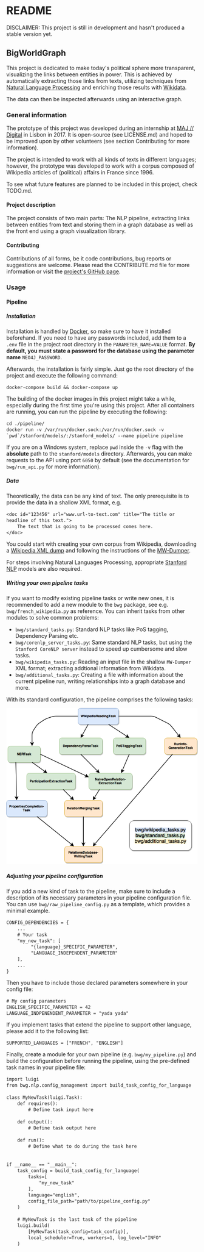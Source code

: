 # README

DISCLAIMER: This project is still in development and hasn't produced a stable version yet.

## BigWorldGraph

This project is dedicated to make today's political sphere more transparent, visualizing the links between entities in 
power. This is achieved by automatically extracting those links from texts, utilizing techniques from [Natural Language 
Processing](https://en.wikipedia.org/wiki/Natural_language_processing) and enriching those results with 
[Wikidata](https://www.wikidata.org/wiki/Wikidata:Main_Page).

The data can then be inspected afterwards using an interactive graph.


### General information

The prototype of this project was developed during an internship at [MAJ // Digital](http://maj.digital/) in Lisbon in 2017. 
It is open-source (see LICENSE.md) and hoped to be improved upon by other volunteers (see section Contributing for more 
information). 

The project is intended to work with all kinds of texts in different languages; however, the prototype was developed to 
work with a corpus composed of Wikipedia articles of (political) affairs in France since 1996.

To see what future features are planned to be included in this project, check TODO.md.

#### Project description

The project consists of two main parts: The NLP pipeline, extracting links between entities from text and storing them 
in a graph database as well as the front end using a graph visualization library.

#### Contributing

Contributions of all forms, be it code contributions, bug reports or suggestions are welcome. Please read the 
CONTRIBUTE.md file for more information or visit the [project's GitHub page](https://github.com/majdigital/bigworldgraph).

### Usage

#### Pipeline

##### Installation

Installation is handled by [Docker](https://www.docker.com/), so make sure to have it installed beforehand. 
If you need to have any passwords included, add them to a `.env` file in the project root directory in the 
`PARAMETER_NAME=VALUE` format. **By default, you must state a password for the database using the parameter name** 
`NEO4J_PASSWORD`.

Afterwards, the installation is fairly simple. Just go the root directory of the project and execute the following command:

    docker-compose build && docker-compose up
    
The building of the docker images in this project might take a while, especially during the first time you're using this
project. After all containers are running, you can run the pipeline by executing the following:

    cd ./pipeline/
    docker run -v /var/run/docker.sock:/var/run/docker.sock -v `pwd`/stanford/models/:/stanford_models/ --name pipeline pipeline
    
If you are on a Windows system, replace `pwd` inside the `-v` flag with the **absolute** path to the `stanford/models` 
 directory.
Afterwards, you can make requests to the API using port `6050` by default (see the documentation for `bwg/run_api.py` 
for more information).

##### Data

Theoretically, the data can be any kind of text. The only prerequisite is to provide the data in a shallow XML format, e.g.

    <doc id="123456" url="www.url-to-text.com" title="The title or headline of this text.">
        The text that is going to be processed comes here.
    </doc>
    
You could start with creating your own corpus from Wikipedia, downloading a [Wikipedia XML dump](https://dumps.wikimedia.org/)
and following the instructions of the [MW-Dumper](https://www.mediawiki.org/wiki/Manual:MWDumper).

For steps involving Natural Languages Processing, appropriate [Stanford NLP](https://stanfordnlp.github.io/CoreNLP/download.html) models are also required.


##### Writing your own pipeline tasks

If you want to modify existing pipeline tasks or write new ones, it is recommended to add a new module to the `bwg` package,
see e.g. `bwg/french_wikipedia.py` as reference. You can inherit tasks from other modules to solve common problems:

* `bwg/standard_tasks.py`: Standard NLP tasks like PoS tagging, Dependency Parsing etc.
* `bwg/corenlp_server_tasks.py`: Same standard NLP tasks, but using the `Stanford CoreNLP server` instead to speed up 
cumbersome and slow tasks.
* `bwg/wikipedia_tasks.py`: Reading an input file in the shallow `MW-Dumper` XML format; extracting addtional information 
from Wikidata.
* `bwg/additional_tasks.py`: Creating a file with information about the current pipeline run, writing relationships into 
a graph database and more.

With its standard configuration, the pipeline comprises the following tasks:

![](./img/flowchart.png)


##### Adjusting your pipeline configuration

If you add a new kind of task to the pipeline, make sure to include a description of its necessary parameters in 
your pipeline configuration file. You can use `bwg/raw_pipeline_config.py` as a template, which provides a minimal example.

    CONFIG_DEPENDENCIES = {
        ...
        # Your task
        "my_new_task": [
             "{language}_SPECIFIC_PARAMETER", 
             "LANGUAGE_INDEPENDENT_PARAMETER"
        ],
        ...
    }
    
Then you have to include those declared parameters somewhere in your config file:

    # My config parameters
    ENGLISH_SPECIFIC_PARAMETER = 42
    LANGUAGE_INDPENENDENT_PARAMETER = "yada yada"
    
If you implement tasks that extend the pipeline to support other language, please add it to the following list:

    SUPPORTED_LANGUAGES = ["FRENCH", "ENGLISH"]
    
Finally, create a module for your own pipeline (e.g. `bwg/my_pipeline.py`) and build the configuration before running the pipeline, using the 
pre-defined task names in your pipeline file: 

    import luigi
    from bwg.nlp.config_management import build_task_config_for_language
    
    class MyNewTask(luigi.Task):
        def requires():
            # Define task input here
            
        def output():
            # Define task output here
            
        def run():
            # Define what to do during the task here
            
    
    if __name__ == "__main__":
        task_config = build_task_config_for_language(
            tasks=[
                "my_new_task"
            ],
            language="english",
            config_file_path="path/to/pipeline_config.py"
        )
        
        # MyNewTask is the last task of the pipeline
        luigi.build(
            [MyNewTask(task_config=task_config)],
            local_scheduler=True, workers=1, log_level="INFO"
        )
